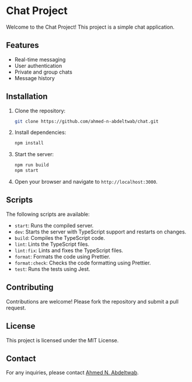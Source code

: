 # Chat Project

Welcome to the Chat Project! This project is a simple chat application.

## Features

- Real-time messaging
- User authentication
- Private and group chats
- Message history

## Installation

1. Clone the repository:

    ```bash
    git clone https://github.com/ahmed-n-abdeltwab/chat.git
    ```

2. Install dependencies:

    ```bash
    npm install
    ```

3. Start the server:

    ```bash
    npm run build
    npm start
    ```

4. Open your browser and navigate to `http://localhost:3000`.

## Scripts

The following scripts are available:

- `start`: Runs the compiled server.
- `dev`: Starts the server with TypeScript support and restarts on changes.
- `build`: Compiles the TypeScript code.
- `lint`: Lints the TypeScript files.
- `lint:fix`: Lints and fixes the TypeScript files.
- `format`: Formats the code using Prettier.
- `format:check`: Checks the code formatting using Prettier.
- `test`: Runs the tests using Jest.

## Contributing

Contributions are welcome! Please fork the repository and submit a pull request.

## License

This project is licensed under the MIT License.

## Contact

For any inquiries, please contact [Ahmed N. Abdeltwab](https://github.com/ahmed-n-abdeltwab).